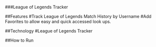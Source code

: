 ###League of Legends Tracker

##Features
#Track League of Legends Match History by Username
#Add Favorites to allow easy and quick accessed look ups.


##Technology
#League of Legends Tracker

##How to Run
